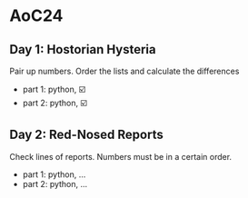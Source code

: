 # AoC24

## Day 1: Hostorian Hysteria

Pair up numbers. Order the lists and calculate the differences

- part 1: python, ☑️
- part 2: python, ☑️

## Day 2: Red-Nosed Reports

Check lines of reports. Numbers must be in a certain order.

- part 1: python, ... 
- part 2: python, ...